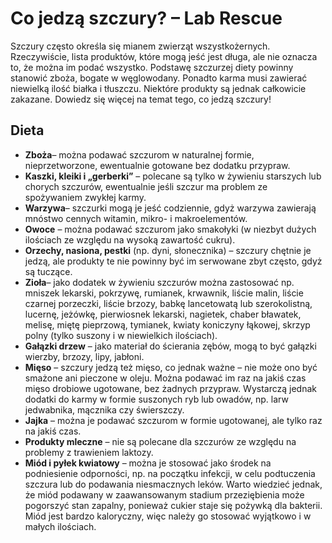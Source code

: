 # Co jedzą szczury? – Lab Rescue
Szczury często określa się mianem zwierząt wszystkożernych. Rzeczywiście, lista produktów, które mogą jeść jest długa, ale nie oznacza to, że można im podać wszystko. Podstawę szczurzej diety powinny stanowić zboża, bogate w węglowodany. Ponadto karma musi zawierać niewielką ilość białka i tłuszczu. Niektóre produkty są jednak całkowicie zakazane. Dowiedz się więcej na temat tego, co jedzą szczury!
## Dieta
* **Zboża**– można podawać szczurom w naturalnej formie, nieprzetworzone, ewentualnie gotowane bez dodatku przypraw.
* **Kaszki, kleiki i „gerberki”** – polecane są tylko w żywieniu starszych lub chorych szczurów, ewentualnie jeśli szczur ma problem ze spożywaniem zwykłej karmy.
* **Warzywa**– szczurki mogą je jeść codziennie, gdyż warzywa zawierają mnóstwo cennych witamin, mikro- i makroelementów.
* **Owoce** – można podawać szczurom jako smakołyki (w niezbyt dużych ilościach ze względu na wysoką zawartość cukru).
* **Orzechy, nasiona, pestki** (np. dyni, słonecznika) – szczury chętnie je jedzą, ale produkty te nie powinny być im serwowane zbyt często, gdyż są tuczące.
* **Zioła**– jako dodatek w żywieniu szczurów można zastosować np. mniszek lekarski, pokrzywę, rumianek, krwawnik, liście malin, liście czarnej porzeczki, liście brzozy, babkę lancetowatą lub szerokolistną, lucernę, jeżówkę, pierwiosnek lekarski, nagietek, chaber bławatek, melisę, miętę pieprzową, tymianek, kwiaty koniczyny łąkowej, skrzyp polny (tylko suszony i w niewielkich ilościach).
* **Gałązki drzew** – jako materiał do ścierania zębów, mogą to być gałązki wierzby, brzozy, lipy, jabłoni.
* **Mięso** – szczury jedzą też mięso, co jednak ważne – nie może ono być smażone ani pieczone w oleju. Można podawać im raz na jakiś czas mięso drobiowe ugotowane, bez żadnych przypraw. Wystarczą jednak dodatki do karmy w formie suszonych ryb lub owadów, np. larw jedwabnika, mącznika czy świerszczy.
* **Jajka** – można je podawać szczurom w formie ugotowanej, ale tylko raz na jakiś czas.
* **Produkty mleczne** – nie są polecane dla szczurów ze względu na problemy z trawieniem laktozy.
* **Miód i pyłek kwiatowy** – można je stosować jako środek na podniesienie odporności, np. na początku infekcji, w celu podtuczenia szczura lub do podawania niesmacznych leków. Warto wiedzieć jednak, że miód podawany w zaawansowanym stadium przeziębienia może pogorszyć stan zapalny, ponieważ cukier staje się pożywką dla bakterii. Miód jest bardzo kaloryczny, więc należy go stosować wyjątkowo i w małych ilościach.
